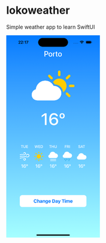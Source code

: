 # lokoweather
Simple weather app to learn SwiftUI

<img src="home_screen.png" alt="Home screenshot" width="250"/>
